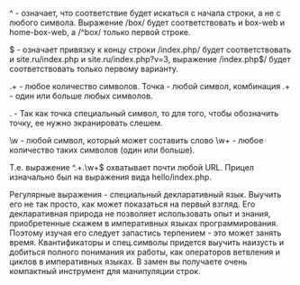^ - означает, что соответствие будет искаться с начала строки, а не с любого символа. 
Выражение /box/ будет соответствовать и box-web и home-box-web, а /^box/ только первой строке.

$ - означает привязку к концу строки /index\.php/ 
будет соответствовать и site.ru/index.php и site.ru/index.php?v=3, 
выражение /index\.php$/ будет соответствовать только первому варианту.

.+ - любое количество символов. Точка - любой символ, 
комбинация .+ - один или больше любых символов.

\. - Так как точка специальный символ, то для того, чтобы обозначить точку, ее нужно экранировать слешем.

\w - любой символ, который может составить слово \w+ - любое количество таких символов (один или больше).

Т.е. выражение ^.+\.\w+$ охватывает почти любой URL. Прицел изначально был на выражения вида hello/index.php.

Регулярные выражения - специальный декларативный язык. Выучить его не так просто, как может показаться на первый взгляд. 
Его декларативная природа не позволяет использовать опыт и знания, приобретенные скажем в императивных языках программирования. Поэтому изучая его следует запастись терпением - это может занять время. Квантификаторы и спец.символы придется выучить наизусть и добиться полного понимания их работы, как операторов ветвления и циклов в императивных языках. В замен вы получаете очень компактный инструмент для манипуляции строк.
